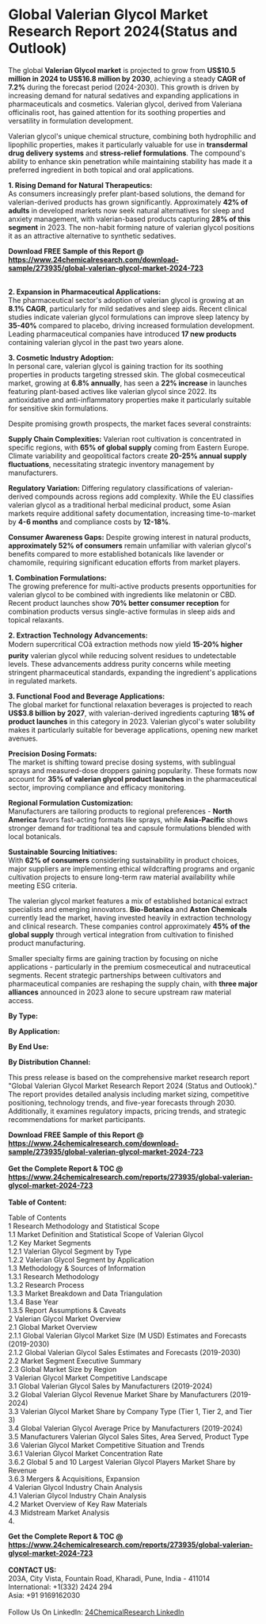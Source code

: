 <h1>Global Valerian Glycol Market Research Report 2024(Status and Outlook)</h1><p>The global <strong>Valerian Glycol market</strong> is projected to grow from <strong>US$10.5 million in 2024 to US$16.8 million by 2030</strong>, achieving a steady <strong>CAGR of 7.2%</strong> during the forecast period (2024-2030). This growth is driven by increasing demand for natural sedatives and expanding applications in pharmaceuticals and cosmetics. Valerian glycol, derived from Valeriana officinalis root, has gained attention for its soothing properties and versatility in formulation development.</p><p>Valerian glycol's unique chemical structure, combining both hydrophilic and lipophilic properties, makes it particularly valuable for use in <strong>transdermal drug delivery systems</strong> and <strong>stress-relief formulations</strong>. The compound's ability to enhance skin penetration while maintaining stability has made it a preferred ingredient in both topical and oral applications.</p><p><strong>1. Rising Demand for Natural Therapeutics:</strong><br>
As consumers increasingly prefer plant-based solutions, the demand for valerian-derived products has grown significantly. Approximately <strong>42% of adults</strong> in developed markets now seek natural alternatives for sleep and anxiety management, with valerian-based products capturing <strong>28% of this segment</strong> in 2023. The non-habit forming nature of valerian glycol positions it as an attractive alternative to synthetic sedatives.</p><div><b>Download FREE Sample of this Report @ 
            <a href="https://www.24chemicalresearch.com/download-sample/273935/global-valerian-glycol-market-2024-723">
            https://www.24chemicalresearch.com/download-sample/273935/global-valerian-glycol-market-2024-723</a></b></div><br><p><strong>2. Expansion in Pharmaceutical Applications:</strong><br>
The pharmaceutical sector's adoption of valerian glycol is growing at an <strong>8.1% CAGR</strong>, particularly for mild sedatives and sleep aids. Recent clinical studies indicate valerian glycol formulations can improve sleep latency by <strong>35-40%</strong> compared to placebo, driving increased formulation development. Leading pharmaceutical companies have introduced <strong>17 new products</strong> containing valerian glycol in the past two years alone.</p><p><strong>3. Cosmetic Industry Adoption:</strong><br>
In personal care, valerian glycol is gaining traction for its soothing properties in products targeting stressed skin. The global cosmeceutical market, growing at <strong>6.8% annually</strong>, has seen a <strong>22% increase</strong> in launches featuring plant-based actives like valerian glycol since 2022. Its antioxidative and anti-inflammatory properties make it particularly suitable for sensitive skin formulations.</p><p>Despite promising growth prospects, the market faces several constraints:</p><p><strong>Supply Chain Complexities:</strong> Valerian root cultivation is concentrated in specific regions, with <strong>65% of global supply</strong> coming from Eastern Europe. Climate variability and geopolitical factors create <strong>20-25% annual supply fluctuations</strong>, necessitating strategic inventory management by manufacturers.</p><p><strong>Regulatory Variation:</strong> Differing regulatory classifications of valerian-derived compounds across regions add complexity. While the EU classifies valerian glycol as a traditional herbal medicinal product, some Asian markets require additional safety documentation, increasing time-to-market by <strong>4-6 months</strong> and compliance costs by <strong>12-18%</strong>.</p><p><strong>Consumer Awareness Gaps:</strong> Despite growing interest in natural products, <strong>approximately 52% of consumers</strong> remain unfamiliar with valerian glycol's benefits compared to more established botanicals like lavender or chamomile, requiring significant education efforts from market players.</p><p><strong>1. Combination Formulations:</strong><br>
The growing preference for multi-active products presents opportunities for valerian glycol to be combined with ingredients like melatonin or CBD. Recent product launches show <strong>70% better consumer reception</strong> for combination products versus single-active formulas in sleep aids and topical relaxants.</p><p><strong>2. Extraction Technology Advancements:</strong><br>
Modern supercritical COâ extraction methods now yield <strong>15-20% higher purity</strong> valerian glycol while reducing solvent residues to undetectable levels. These advancements address purity concerns while meeting stringent pharmaceutical standards, expanding the ingredient's applications in regulated markets.</p><p><strong>3. Functional Food and Beverage Applications:</strong><br>
The global market for functional relaxation beverages is projected to reach <strong>US$3.8 billion by 2027</strong>, with valerian-derived ingredients capturing <strong>18% of product launches</strong> in this category in 2023. Valerian glycol's water solubility makes it particularly suitable for beverage applications, opening new market avenues.</p><p><strong>Precision Dosing Formats:</strong><br>
    The market is shifting toward precise dosing systems, with sublingual sprays and measured-dose droppers gaining popularity. These formats now account for <strong>35% of valerian glycol product launches</strong> in the pharmaceutical sector, improving compliance and efficacy monitoring.</p><p><strong>Regional Formulation Customization:</strong><br>
    Manufacturers are tailoring products to regional preferences - <strong>North America</strong> favors fast-acting formats like sprays, while <strong>Asia-Pacific</strong> shows stronger demand for traditional tea and capsule formulations blended with local botanicals.</p><p><strong>Sustainable Sourcing Initiatives:</strong><br>
    With <strong>62% of consumers</strong> considering sustainability in product choices, major suppliers are implementing ethical wildcrafting programs and organic cultivation projects to ensure long-term raw material availability while meeting ESG criteria.</p><p>The valerian glycol market features a mix of established botanical extract specialists and emerging innovators. <strong>Bio-Botanica</strong> and <strong>Aston Chemicals</strong> currently lead the market, having invested heavily in extraction technology and clinical research. These companies control approximately <strong>45% of the global supply</strong> through vertical integration from cultivation to finished product manufacturing.</p><p>Smaller specialty firms are gaining traction by focusing on niche applications - particularly in the premium cosmeceutical and nutraceutical segments. Recent strategic partnerships between cultivators and pharmaceutical companies are reshaping the supply chain, with <strong>three major alliances</strong> announced in 2023 alone to secure upstream raw material access.</p><p><strong>By Type:</strong></p><p><strong>By Application:</strong></p><p><strong>By End Use:</strong></p><p><strong>By Distribution Channel:</strong></p><p>This press release is based on the comprehensive market research report "Global Valerian Glycol Market Research Report 2024 (Status and Outlook)." The report provides detailed analysis including market sizing, competitive positioning, technology trends, and five-year forecasts through 2030. Additionally, it examines regulatory impacts, pricing trends, and strategic recommendations for market participants.</p><div><b>Download FREE Sample of this Report @ 
            <a href="https://www.24chemicalresearch.com/download-sample/273935/global-valerian-glycol-market-2024-723">
            https://www.24chemicalresearch.com/download-sample/273935/global-valerian-glycol-market-2024-723</a></b></div><br><div><b>Get the Complete Report & TOC @ 
            <a href="https://www.24chemicalresearch.com/reports/273935/global-valerian-glycol-market-2024-723">
            https://www.24chemicalresearch.com/reports/273935/global-valerian-glycol-market-2024-723</a></b></div><br>
            <b>Table of Content:</b><p>Table of Contents<br />
1 Research Methodology and Statistical Scope<br />
1.1 Market Definition and Statistical Scope of Valerian Glycol<br />
1.2 Key Market Segments<br />
1.2.1 Valerian Glycol Segment by Type<br />
1.2.2 Valerian Glycol Segment by Application<br />
1.3 Methodology & Sources of Information<br />
1.3.1 Research Methodology<br />
1.3.2 Research Process<br />
1.3.3 Market Breakdown and Data Triangulation<br />
1.3.4 Base Year<br />
1.3.5 Report Assumptions & Caveats<br />
2 Valerian Glycol Market Overview<br />
2.1 Global Market Overview<br />
2.1.1 Global Valerian Glycol Market Size (M USD) Estimates and Forecasts (2019-2030)<br />
2.1.2 Global Valerian Glycol Sales Estimates and Forecasts (2019-2030)<br />
2.2 Market Segment Executive Summary<br />
2.3 Global Market Size by Region<br />
3 Valerian Glycol Market Competitive Landscape<br />
3.1 Global Valerian Glycol Sales by Manufacturers (2019-2024)<br />
3.2 Global Valerian Glycol Revenue Market Share by Manufacturers (2019-2024)<br />
3.3 Valerian Glycol Market Share by Company Type (Tier 1, Tier 2, and Tier 3)<br />
3.4 Global Valerian Glycol Average Price by Manufacturers (2019-2024)<br />
3.5 Manufacturers Valerian Glycol Sales Sites, Area Served, Product Type<br />
3.6 Valerian Glycol Market Competitive Situation and Trends<br />
3.6.1 Valerian Glycol Market Concentration Rate<br />
3.6.2 Global 5 and 10 Largest Valerian Glycol Players Market Share by Revenue<br />
3.6.3 Mergers & Acquisitions, Expansion<br />
4 Valerian Glycol Industry Chain Analysis<br />
4.1 Valerian Glycol Industry Chain Analysis<br />
4.2 Market Overview of Key Raw Materials<br />
4.3 Midstream Market Analysis<br />
4.</p><div><b>Get the Complete Report & TOC @ 
            <a href="https://www.24chemicalresearch.com/reports/273935/global-valerian-glycol-market-2024-723">
            https://www.24chemicalresearch.com/reports/273935/global-valerian-glycol-market-2024-723</a></b></div><br><b>CONTACT US:</b><br>
            203A, City Vista, Fountain Road, Kharadi, Pune, India - 411014<br>
            International: +1(332) 2424 294<br>
            Asia: +91 9169162030 <br><br>
            Follow Us On LinkedIn: <a href="https://www.linkedin.com/company/24chemicalresearch/">24ChemicalResearch LinkedIn</a>